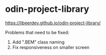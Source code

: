 # odin-project-library

https://libeerdev.github.io/odin-project-library/


Problems that need to be fixed:

1. Add ".BEM" class naming
2. Fix responsiveness on smaller screen
